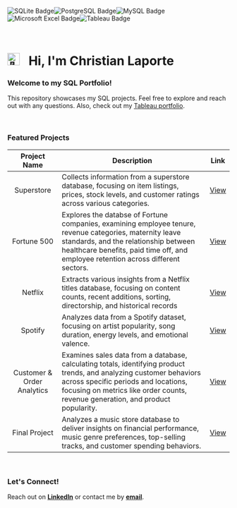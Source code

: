 <img src="https://img.shields.io/badge/sqlite-%23003B57.svg?&style=for-the-badge&logo=sqlite&logoColor=white" alt="SQLite Badge"><img src="https://img.shields.io/badge/postgresql-%23336791.svg?&style=for-the-badge&logo=postgresql&logoColor=white" alt="PostgreSQL Badge"><img src="https://img.shields.io/badge/mysql-%234479A1.svg?&style=for-the-badge&logo=mysql&logoColor=white" alt="MySQL Badge"><img src="https://img.shields.io/badge/microsoft%20excel-%23217346.svg?&style=for-the-badge&logo=microsoft%20excel&logoColor=white" alt="Microsoft Excel Badge"><img src="https://img.shields.io/badge/tableau-%23E97627.svg?&style=for-the-badge&logo=tableau&logoColor=white" alt="Tableau Badge"><!--<img src="https://img.shields.io/badge/python-3670A0?style=for-the-badge&logo=python&logoColor=ffdd54" alt="Python Badge">-->

<br>

# <img src="https://fonts.gstatic.com/s/e/notoemoji/latest/1f44b/512.gif" alt="👋" width="28"> &nbsp; Hi, I'm Christian Laporte

### Welcome to my SQL Portfolio!
This repository showcases my SQL projects. Feel free to explore and reach out with any questions. Also, check out my [Tableau portfolio](#).

<br>

### Featured Projects

| Project Name | Description | Link |
|:------------:|-------------|:----:|
| Superstore                 | Collects information from a superstore database, focusing on item listings, prices, stock levels, and customer ratings across various categories. | [View](#) |
| Fortune 500                | Explores the databse of Fortune companies, examining employee tenure, revenue categories, maternity leave standards, and the relationship between healthcare benefits, paid time off, and employee retention across different sectors. | [View](https://github.com/ChristianLaporte/ChristianLaporte/blob/main/Fortune%20500%20Analysis.md) |
| Netflix                    | Extracts various insights from a Netflix titles database, focusing on content counts, recent additions, sorting, directorship, and historical records | [View](#) |
| Spotify                    | Analyzes data from a Spotify dataset, focusing on artist popularity, song duration, energy levels, and emotional valence. | [View](#) |
| Customer & Order Analytics | Examines sales data from a database, calculating totals, identifying product trends, and analyzing customer behaviors across specific periods and locations, focusing on metrics like order counts, revenue generation, and product popularity. | [View](#) |
| Final Project              | Analyzes a music store database to deliver insights on financial performance, music genre preferences, top-selling tracks, and customer spending behaviors.  | [View](#) |

<br>

### Let's Connect!
Reach out on **[LinkedIn](https://linkedin.com/in/christian-laporte-32838216)** or contact me by **[email](mailto:laporte2000@hotmail.com)**.

<br>
